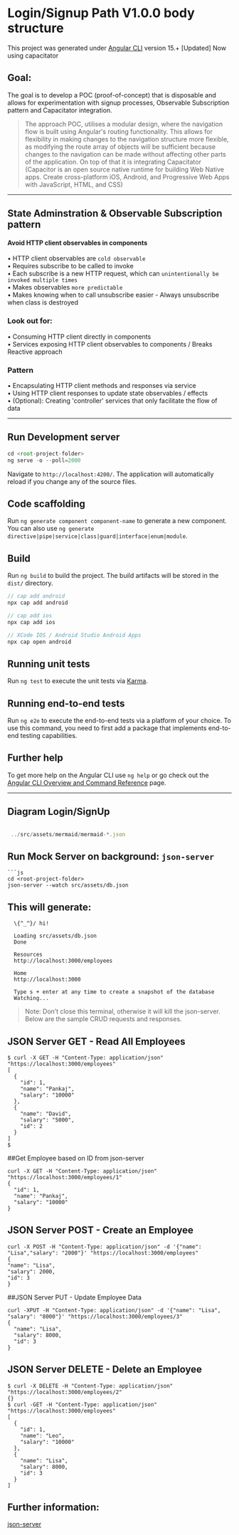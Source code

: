 # Login/Signup Path V1.0.0 body structure

This project was generated under [Angular CLI](https://github.com/angular/angular-cli) version 15.+ [Updated] Now using capacitator

## Goal:

The goal is to develop a POC (proof-of-concept) that is disposable and allows for experimentation with signup processes, Observable Subscription pattern and Capacitator integration.

> The approach POC, utilises a modular design, where the navigation flow is built using Angular's routing functionality. 
This allows for flexibility in making changes to the navigation structure more flexible, as modifying the 
route array of objects will be sufficient because changes to the navigation can be made without affecting other 
parts of the application. On top of that it is integrating Capacitator (Capacitor is an open source native runtime for building Web Native apps. Create cross-platform iOS, Android, and Progressive Web Apps with JavaScript, HTML, and CSS)

---

## State Adminstration & Observable Subscription pattern

#### Avoid HTTP client observables in components

• HTTP client observables are `cold observable`<br>
• Requires subscribe to be called to invoke<br>
• Each subscribe is a new HTTP request, which can `unintentionally be invoked multiple times`<br>
• Makes observables `more predictable`<br>
• Makes knowing when to call unsubscribe easier - Always unsubscribe when class is destroyed<br>

### Look out for:
• Consuming HTTP client directly in components<br>
• Services exposing HTTP client observables to components / Breaks Reactive approach<br>

### Pattern

• Encapsulating HTTP client methods and responses via service<br>
• Using HTTP client responses to update state observables / effects<br>
• (Optional): Creating 'controller' services that only facilitate the flow of data<br>

---

## Run Development server

```js
cd <root-project-folder>
ng serve -o --poll=2000
````

Navigate to `http://localhost:4200/`. The application will automatically reload if you change any of the source files.

## Code scaffolding

Run `ng generate component component-name` to generate a new component. You can also use `ng generate directive|pipe|service|class|guard|interface|enum|module`.

## Build

Run `ng build` to build the project. The build artifacts will be stored in the `dist/` directory.

```js
// cap add android
npx cap add android

// cap add ios
npx cap add ios

// XCode IOS / Android Studio Android Apps
npx cap open android
```

## Running unit tests

Run `ng test` to execute the unit tests via [Karma](https://karma-runner.github.io).

## Running end-to-end tests

Run `ng e2e` to execute the end-to-end tests via a platform of your choice. To use this command, you need to first add a package that implements end-to-end testing capabilities.

## Further help

To get more help on the Angular CLI use `ng help` or go check out the [Angular CLI Overview and Command Reference](https://angular.io/cli) page.

---

## Diagram Login/SignUp

```js

 ../src/assets/mermaid/mermaid-*.json
```

## Run Mock Server on background: `json-server`

```
```js
cd <root-project-folder>
json-server --watch src/assets/db.json
```

## This will generate:
```
  \{^_^}/ hi!

  Loading src/assets/db.json
  Done

  Resources
  http://localhost:3000/employees

  Home
  http://localhost:3000

  Type s + enter at any time to create a snapshot of the database
  Watching...

```

> Note: Don’t close this terminal, otherwise it will kill the json-server. Below are the sample CRUD requests and responses.

## JSON Server GET - Read All Employees
```
$ curl -X GET -H "Content-Type: application/json"  "https://localhost:3000/employees"
[
  {
    "id": 1,
    "name": "Pankaj",
    "salary": "10000"
  },
  {
    "name": "David",
    "salary": "5000",
    "id": 2
  }
]
$
```

##Get Employee based on ID from json-server
```
curl -X GET -H "Content-Type: application/json"  "https://localhost:3000/employees/1"
{
  "id": 1,
  "name": "Pankaj",
  "salary": "10000"
}
```

## JSON Server POST - Create an Employee
```
curl -X POST -H "Content-Type: application/json" -d '{"name": "Lisa","salary": "2000"}' "https://localhost:3000/employees"
{
"name": "Lisa",
"salary": 2000,
"id": 3
}
```

##JSON Server PUT - Update Employee Data
```
curl -XPUT -H "Content-Type: application/json" -d '{"name": "Lisa", "salary": "8000"}' "https://localhost:3000/employees/3"
{
  "name": "Lisa",
  "salary": 8000,
  "id": 3
}
```

## JSON Server DELETE - Delete an Employee
```
$ curl -X DELETE -H "Content-Type: application/json"  "https://localhost:3000/employees/2"
{}
$ curl -GET -H "Content-Type: application/json"  "https://localhost:3000/employees"
[
  {
    "id": 1,
    "name": "Leo",
    "salary": "10000"
  },
  {
    "name": "Lisa",
    "salary": 8000,
    "id": 3
  }
]
```

## Further information:
[json-server](https://www.digitalocean.com/community/tutorials/json-server)

